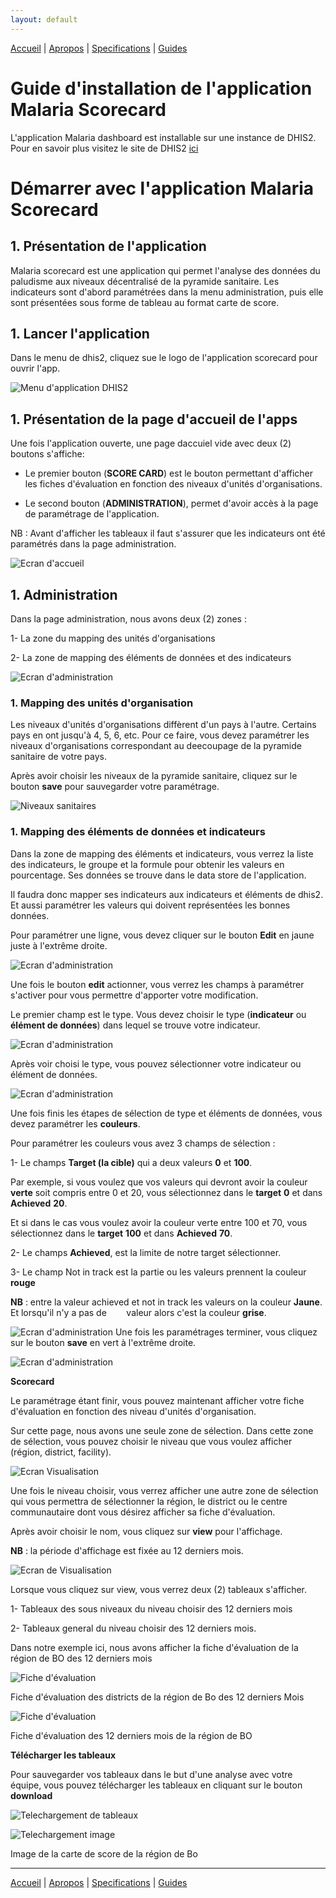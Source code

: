 ```yaml
---
layout: default
---
```

[Accueil](./index.md) | [Apropos](./about.md) | [Specifications](./specs.md) | [Guides](./userguide.md)


# Guide d'installation de l'application Malaria Scorecard
L'application Malaria dashboard est installable sur une instance de DHIS2. Pour en savoir plus visitez le site de DHIS2 [ici](https://docs.dhis2.org/fr/use/user-guides/dhis-core-version-238/maintaining-the-system/installing-applications.html)


# Démarrer avec l'application Malaria Scorecard

## 1. Présentation de l'application

Malaria scorecard est une application qui permet l'analyse des données du paludisme aux niveaux décentralisé de la pyramide sanitaire. Les indicateurs sont d'abord paramétrées  dans la menu administration, puis elle sont présentées sous forme de tableau au format carte de score.

## 1. Lancer l'application

Dans le menu de dhis2, cliquez sue le logo de l'application scorecard pour ouvrir l'app.

![Menu d'application DHIS2](./assets/img/scorecardweb1.png)

## 1. Présentation de la page d'accueil de l'apps

Une fois l'application ouverte, une page daccuiel vide avec deux (2) boutons s'affiche:

- Le premier bouton (**SCORE CARD**) est le bouton permettant d'afficher les fiches d'évaluation en fonction des niveaux d'unités d'organisations.

- Le second bouton (**ADMINISTRATION**), permet d'avoir accès à la page de paramétrage de l'application.

NB : Avant d'afficher les tableaux il faut s'assurer que les indicateurs ont été paramétrés dans la page administration.

![Ecran d'accueil](./assets/img/scorecardweb2.png)

## 1. Administration

Dans la page administration, nous avons deux (2) zones :

1- La zone du mapping des unités d'organisations

2- La zone de mapping des éléments de données et des indicateurs

![Ecran d'administration](./assets/img/scorecardweb3.png)


### 1. Mapping des unités d'organisation

Les niveaux d'unités d'organisations diffèrent d'un pays à l'autre. Certains pays en ont jusqu'à 4, 5, 6, etc. Pour ce faire, vous devez paramétrer les niveaux d'organisations correspondant au deecoupage de la pyramide sanitaire de votre pays.

Après avoir choisir les niveaux de la pyramide sanitaire, cliquez sur le bouton **save** pour sauvegarder votre paramétrage.

![Niveaux sanitaires](./assets/img/scorecardweb4.png)

### 1.  Mapping des éléments de données et indicateurs

Dans la zone de mapping des éléments et indicateurs, vous verrez la liste des indicateurs, le groupe et la formule pour obtenir les valeurs en pourcentage. Ses données se trouve dans le data store de l'application.

Il faudra donc mapper ses indicateurs aux indicateurs et éléments de dhis2. Et aussi paramétrer les valeurs qui doivent représentées les bonnes données.

Pour paramétrer une ligne, vous devez cliquer sur le bouton **Edit** en jaune juste à l'extrême droite.

![Ecran d'administration](./assets/img/scorecardweb5.png)

Une fois le bouton **edit** actionner, vous verrez les champs à paramétrer s'activer pour vous permettre d'apporter votre modification.

Le premier champ est le type. Vous devez choisir le type (**indicateur** ou **élément de données**) dans lequel se trouve votre indicateur.

![Ecran d'administration](./assets/img/scorecardweb6.png)

Après voir choisi le type, vous pouvez sélectionner votre indicateur ou élément de données.

![Ecran d'administration](./assets/img/scorecardweb7.png)

Une fois finis les étapes de sélection de type et éléments de données, vous devez paramétrer les **couleurs**.

Pour paramétrer les couleurs vous avez 3 champs de sélection :

1- Le champs **Target (la cible)** qui a deux valeurs **0** et **100**.

Par exemple, si vous voulez que vos valeurs qui devront avoir la couleur **verte**  soit compris entre 0 et 20, vous sélectionnez dans le **target** **0** et dans **Achieved** **20**.

Et si dans le cas vous voulez avoir la couleur verte entre 100 et 70, vous sélectionnez dans le **target** **100** et dans **Achieved** **70**.

2- Le champs **Achieved**, est la limite de notre target sélectionner.

3- Le champ Not in track est la partie ou les valeurs prennent la couleur **rouge**

**NB** : entre la valeur achieved et not in track les valeurs on la couleur **Jaune**. Et lorsqu'il n'y a pas de        valeur alors c'est la couleur **grise**.

![Ecran d'administration](./assets/img/scorecardweb8.png)
Une fois les paramétrages terminer, vous cliquez sur le bouton **save** en vert à l'extrême droite.

![Ecran d'administration](./assets/img/scorecardweb9.png)

**Scorecard**

Le paramétrage étant finir, vous pouvez maintenant afficher votre fiche d'évaluation en fonction des niveau d'unités d'organisation.

Sur cette page, nous avons une seule zone de sélection. Dans cette zone de sélection, vous pouvez choisir le niveau que vous voulez afficher (région, district, facility).

![Ecran Visualisation](./assets/img/scorecardweb10.png)

Une fois le niveau choisir, vous verrez afficher une autre zone de sélection qui vous permettra de sélectionner la région, le district ou le centre communautaire dont vous désirez afficher sa fiche d'évaluation.

Après avoir choisir le nom, vous cliquez sur **view** pour l'affichage.

**NB** : la période d'affichage est fixée au 12 derniers mois.

![Ecran de Visualisation](./assets/img/scorecardweb11.png)

Lorsque vous cliquez sur view, vous verrez deux (2) tableaux s'afficher.

1- Tableaux des sous niveaux du niveau choisir des 12 derniers mois

2- Tableaux general du niveau choisir des 12 derniers mois.

Dans notre exemple ici, nous avons afficher la fiche d'évaluation de la région de BO des 12 derniers mois

![Fiche d'évaluation](./assets/img/scorecardweb12.png)

Fiche d'évaluation des districts de la région de Bo des 12 derniers Mois

![Fiche d'évaluation](./assets/img/scorecardweb13.png)

Fiche d'évaluation des 12 derniers mois de la région de BO

**Télécharger les tableaux**

Pour sauvegarder vos tableaux dans le but d'une analyse avec votre équipe, vous pouvez télécharger les tableaux en cliquant sur le bouton **download**

![Telechargement de tableaux](./assets/img/scorecardweb14.png)

![Telechargement image](./assets/img/scorecardweb15.png)

Image de la carte de score de la région de Bo

* * *


[Accueil](./index.md) | [Apropos](./about.md) | [Specifications](./specs.md) | [Guides](./userguide.md)